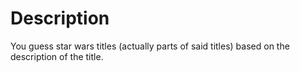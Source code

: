 # Description
You guess star wars titles (actually parts of said titles) based on the description of the title.